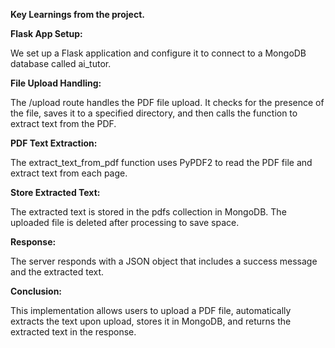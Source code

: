 **Key Learnings from the project.**

**Flask App Setup:**

We set up a Flask application and configure it to connect to a MongoDB database called ai_tutor.

**File Upload Handling:**

The /upload route handles the PDF file upload. It checks for the presence of the file, saves it to a specified directory, and then calls the function to extract text from the PDF.

**PDF Text Extraction:**

The extract_text_from_pdf function uses PyPDF2 to read the PDF file and extract text from each page.

**Store Extracted Text:**

The extracted text is stored in the pdfs collection in MongoDB. The uploaded file is deleted after processing to save space.

**Response:**

The server responds with a JSON object that includes a success message and the extracted text.

**Conclusion:**

This implementation allows users to upload a PDF file, automatically extracts the text upon upload, stores it in MongoDB, and returns the extracted text in the response.
